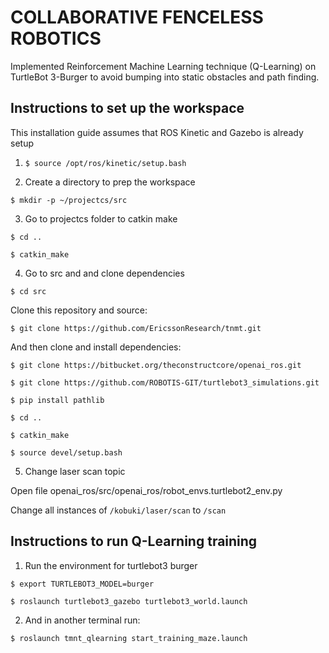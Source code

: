 # COLLABORATIVE FENCELESS ROBOTICS

Implemented Reinforcement Machine Learning technique (Q-Learning) on TurtleBot 3-Burger
to avoid bumping into static obstacles and path finding.

## Instructions to set up the workspace

This installation guide assumes that ROS Kinetic and Gazebo is already setup

1.  `$ source /opt/ros/kinetic/setup.bash`

2. Create a directory to prep the workspace

`$ mkdir -p ~/projectcs/src`

3. Go to projectcs folder to catkin make

`$ cd ..`

`$ catkin_make`

4. Go to src and and clone dependencies

`$ cd src`

Clone this repository and source:

`$ git clone https://github.com/EricssonResearch/tnmt.git`

And then clone and install dependencies:

`$ git clone https://bitbucket.org/theconstructcore/openai_ros.git`

`$ git clone https://github.com/ROBOTIS-GIT/turtlebot3_simulations.git`

`$ pip install pathlib`

`$ cd ..`

`$ catkin_make`

`$ source devel/setup.bash`

5. Change laser scan topic

Open file openai_ros/src/openai_ros/robot_envs.turtlebot2_env.py

Change all instances of `/kobuki/laser/scan` to `/scan`

## Instructions to run Q-Learning training
1. Run the environment for turtlebot3 burger

`$ export TURTLEBOT3_MODEL=burger`

`$ roslaunch turtlebot3_gazebo turtlebot3_world.launch`

2. And in another terminal run:

`$ roslaunch tmnt_qlearning start_training_maze.launch`

